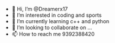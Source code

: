 - 👋 Hi, I’m @Dreamerx17
- 👀 I’m interested in coding and sports
- 🌱 I’m currently learning c++ and python
- 💞️ I’m looking to collaborate on ...
- 📫 How to reach me 9392388420

<!---
Dreamerx17/Dreamerx17 is a ✨ special ✨ repository because its `README.md` (this file) appears on your GitHub profile.
You can click the Preview link to take a look at your changes.
--->
